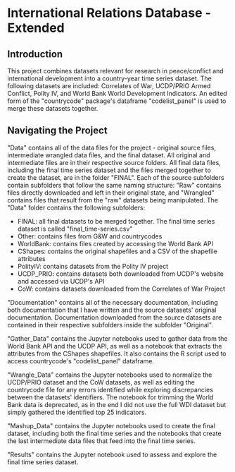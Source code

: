 # International Relations Database - Extended

## Introduction

This project combines datasets relevant for research in peace/conflict and international development into a country-year time series dataset. The following datasets are included: Correlates of War, UCDP/PRIO Armed Conflict, Polity IV, and World Bank World Development Indicators. An edited form of the "countrycode" package's dataframe "codelist_panel" is used to merge these datasets together.

## Navigating the Project

"Data" contains all of the data files for the project - original source files, intermediate wrangled data files, and the final dataset. All original and intermediate files are in their respective source folders. All final data files, including the final time series dataset and the files merged together to create the dataset, are in the folder "FINAL". Each of the source subfolders contain subfolders that follow the same naming structure: "Raw" contains files directly downloaded and left in their original state, and "Wrangled" contains files that result from the "raw" datasets being manipulated. The "Data" folder contains the following subfolders:

- FINAL: all final datasets to be merged together. The final time series dataset is called "final_time-series.csv"
- Other: contains files from G&W and countrycodes
- WorldBank: contains files created by accessing the World Bank API
- CShapes: contains the original shapefiles and a CSV of the shapefile attributes
- PolityIV: contains datasets from the Polity IV project
- UCDP_PRIO: contains datasets both downloaded from UCDP's website and accessed via UCDP's API
- CoW: contains datasets downloaded from the Correlates of War Project

"Documentation" contains all of the necessary documentation, including both documentation that I have written and the source datasets' original documentation. Documentation downloaded from the source datasets are contained in their respective subfolders inside the subfolder "Original".

"Gather_Data" contains the Jupyter notebooks used to gather data from the World Bank API and the UCDP API, as well as a notebook that extracts the attributes from the CShapes shapefiles. It also contains the R script used to access countrycode's "codelist_panel" dataframe.

"Wrangle_Data" contains the Jupyter notebooks used to normalize the UCDP/PRIO dataset and the CoW datasets, as well as editing the countrycode file for any errors identified while exploring discrepancies between the datasets' identifiers. The notebook for trimming the World Bank data is deprecated, as in the end I did not use the full WDI dataset but simply gathered the identified top 25 indicators.

"Mashup_Data" contains the Jupyter notebooks used to create the final dataset, including both the final time series and the notebooks that create the last intermediate data files that feed into the final time series.

"Results" contains the Jupyter notebook used to assess and explore the final time series dataset.
